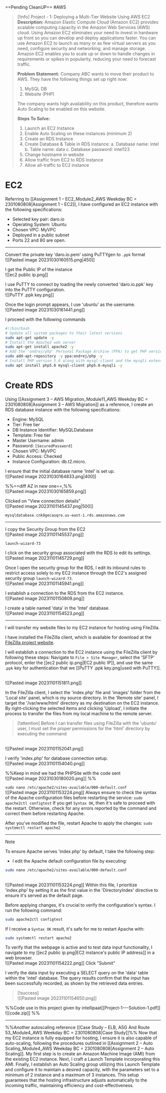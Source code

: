 ==Pending CleanUP==
 #AWS

> [!info] Project - 1: Deploying a Multi-Tier Website Using AWS EC2
> **Description:** 
> Amazon Elastic Compute Cloud (Amazon EC2) provides scalable computing capacity in the Amazon Web Services (AWS) cloud. Using Amazon EC2 eliminates your need to invest in hardware up front so you can develop and deploy applications faster. You can use Amazon EC2 to launch as many or as few virtual servers as you need, configure security and networking, and manage storage. Amazon EC2 enables you to scale up or down to handle changes in requirements or spikes in popularity, reducing your need to forecast traffic. 
> 
> **Problem Statement:** 
> Company ABC wants to move their product to AWS. They have the following things set up right now: 
> 1. MySQL DB 
> 2. Website (PHP) 
> 
> The company wants high availability on this product, therefore wants Auto Scaling to be enabled on this website. 
> 
> **Steps To Solve:** 
> 1. Launch an EC2 Instance 
> 2. Enable Auto Scaling on these instances (minimum 2) 
> 3. Create an RDS Instance 
> 4. Create Database & Table in RDS instance: 
>    a. Database name: intel 
>    b. Table name: data 
>    c. Database password: intel123 
> 5. Change hostname in website 
> 6. Allow traffic from EC2 to RDS instance 
> 7. Allow all-traffic to EC2 instance

# EC2

Referring to [[Assignment 1 – EC2_Module2_AWS Weekday BC = 2301080808|Assignment 1 – EC2]], I have configured an EC2 instance with the following specifications:

- Selected key pair: daro.io
- Operating System: Ubuntu
- Chosen VPC: MyVPC
- Deployed in a public subnet
- Ports 22 and 80 are open.

---
Convert the private key 'daro.io.pem' using PuTTYgen to `.ppk` format
<br>![[Pasted image 20231030160515.png|450]]

I get the Public IP of the instance
<br>![[ec2 public ip.png]]


I use PuTTY to connect by loading the newly converted 'daro.io.ppk' key into the PuTTY configuration.
<br>![[PuTTY .ppk key.png]]

Once the login prompt appears, I use 'ubuntu' as the username.
<br>![[Pasted image 20231030161441.png]]

I proceed with the following commands
```bash
#!/bin/bash
# Update all system packages to their latest versions
sudo apt-get update -y
# Install the Apache2 web server
sudo apt-get install apache2 -y
# Add the 'ondrej/php' Personal Package Archive (PPA) to get PHP versions not provided in standard Ubuntu repositories
sudo add-apt-repository -y ppa:ondrej/php -y
# Install PHP version 5.6 along with mysql-client and the mysqli extension for PHP
sudo apt install php5.6 mysql-client php5.6-mysqli -y
```


# Create RDS
Using [[Assignment 3 – AWS Migration_Module11_AWS Weekday BC = 2301080808|Assignment 3 – AWS Migration]] as a reference, I create an RDS database instance with the following specifications:

- Engine: MySQL
- Tier: Free tier
- DB Instance Identifier: MySQLDatabase
- Template: Free tier
- Master Username: admin
- Password: `[SecuredPassword]`
- Chosen VPC: MyVPC
- Public Access: Checked
- Instance Configuration: db.t2.micro.

I ensure that the initial database name 'Intel' is set up.
<br>![[Pasted image 20231030164833.png|400]]

%%==diff AZ in new one==,%%
<br>![[Pasted image 20231030165859.png]]

Clicked on "View connection details"
<br>![[Pasted image 20231101145437.png|500]]

```
mysqldatabase.cnk8gecauqro.us-east-1.rds.amazonaws.com
```

---
I copy the Security Group from the EC2
<br>![[Pasted image 20231101145537.png]]
```
launch-wizard-73
```

I click on the security group associated with the RDS to edit its settings.
<br>![[Pasted image 20231101145729.png]]

Once I open the security group for the RDS, I edit its inbound rules to restrict access solely to my EC2 instance through the EC2's assigned security group `launch-wizard-73`.
<br>![[Pasted image 20231101145941.png]]

I establish a connection to the RDS from the EC2 instance.
<br>![[Pasted image 20231101150809.png]]

I create a table named 'data' in the 'Intel' database.
<br>![[Pasted image 20231101154523.png]]

---

I will transfer my website files to my EC2 instance for hosting using FileZilla.

I have installed the FileZilla client, which is available for download at the [FileZilla project website](https://filezilla-project.org/download.php#close).

I will establish a connection to the EC2 instance using the FileZilla client by following these steps: Navigate to `File > Site Manager`, select the 'SFTP' protocol, enter the [[ec2 public ip.png|EC2 public IP]], and use the same .`ppk` key for authentication that we [[PuTTY .ppk key.png|used with PuTTY]].

<br>![[Pasted image 20231101151811.png]]

In the FileZilla client, I select the 'index.php' file and 'images' folder from the 'Local site' panel, which is my source directory. In the 'Remote site' panel, I target the '/var/www/html' directory as my destination on the EC2 instance. By right-clicking the selected items and clicking 'Upload', I initiate the process to transfer the files from my local machine to the remote server.

> [!attention]
> Before I can transfer files using FileZilla with the 'ubuntu' user, I must set the proper permissions for the 'html' directory by executing the command

<br>![[Pasted image 20231101152041.png]]

I verify 'index.php' for database connection setup.
<br>![[Pasted image 20231101154040.png]]

%%Keep in mind we had the PHPSite with the code sent
<br>![[Pasted image 20231030180020.png]]
%%


`sudo nano /etc/apache2/sites-available/000-default.conf`
<br>![[Pasted image 20231101153224.png]]
Always ensure to check the syntax of the Apache configuration files before restarting the service:
`sudo apache2ctl configtest`
If you get `Syntax OK`, then it's safe to proceed with the restart. Otherwise, check for any errors reported by the command and correct them before restarting Apache.

After you've modified the file, restart Apache to apply the changes:
`sudo systemctl restart apache2`

---

> [!NOTE]
> To ensure Apache serves 'index.php' by default, I take the following step:
> 
> - I edit the Apache default configuration file by executing:
> ```bash
> sudo nano /etc/apache2/sites-available/000-default.conf
> ```
> <br>![[Pasted image 20231101153224.png]]
> Within this file, I prioritize 'index.php' by setting it as the first value in the 'DirectoryIndex' directive to ensure it's served as the default page.
> 
> Before applying changes, it's crucial to verify the configuration's syntax. I run the following command:
> ```bash
> sudo apache2ctl configtest
> ```
> 
> If I receive a `Syntax OK` result, it's safe for me to restart Apache with:
> ```bash
> sudo systemctl restart apache2
> ```
> 

To verify that the webpage is active and to test data input functionality, I navigate to my [[ec2 public ip.png|EC2 instance's public IP address]] in a web browser.
<br>![[Pasted image 20231101154222.png]]
Click "Submit" 


I verify the data input by executing a SELECT query on the 'data' table within the 'intel' database. The query results confirm that the input has been successfully recorded, as shown by the retrieved data entries.

> [!success]
> <br>![[Pasted image 20231101154650.png]]

%%Code use in this project given by intellipaat[[Project-1-–-Solution-1.pdf]]
<br>![[code.zip]]
%%

---

%%Another autoscaling reference [[Case Study – ELB, ASG And Route 53_Module4_AWS Weekday BC = 2301080808|Case Study]]%%
Now that my EC2 instance is fully equipped for hosting, I ensure it is also capable of auto-scaling, following the procedures outlined in [[Assignment 2 – Auto Scaling_Module4_AWS Weekday BC = 2301080808|Assignment 2 – Auto Scaling]]. My first step is to create an Amazon Machine Image (AMI) from the existing EC2 instance. Next, I craft a Launch Template incorporating this AMI. Finally, I establish an Auto Scaling group utilizing this Launch Template and configure it to maintain a desired capacity, with the parameters set to a minimum of 2 instance and a maximum of 3 instances. This setup guarantees that the hosting infrastructure adjusts automatically to the incoming traffic, maintaining efficiency and cost-effectiveness.